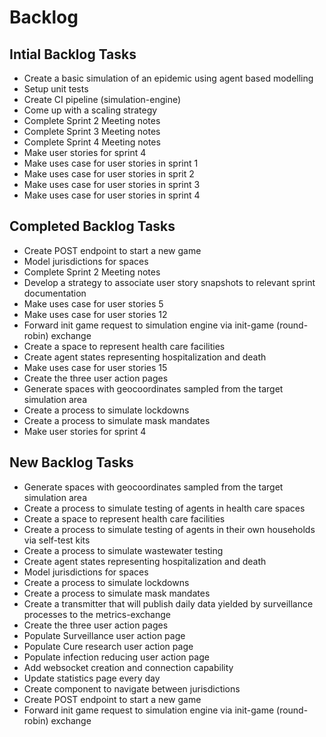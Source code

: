 # Backlog

## Intial Backlog Tasks
-   Create a basic simulation of an epidemic using agent based modelling
-   Setup unit tests
-   Create CI pipeline (simulation-engine)
-   Come up with a scaling strategy
-   Complete Sprint 2 Meeting notes
-   Complete Sprint 3 Meeting notes
-   Complete Sprint 4 Meeting notes		
-   Make user stories for sprint 4
-   Make uses case for user stories in sprint 1
-   Make uses case for user stories in sprit 2
-   Make uses case for user stories in sprint 3
-   Make uses case for user stories in sprint 4

## Completed Backlog Tasks
-  Create POST endpoint to start a new game	
-  Model jurisdictions for spaces	
-  Complete Sprint 2 Meeting notes	
-  Develop a strategy to associate user story snapshots to relevant sprint documentation	
-  Make uses case for user stories 5	
-  Make uses case for user stories 12	
-  Forward init game request to simulation engine via init-game (round-robin) exchange	
-  Create a space to represent health care facilities	
-  Create agent states representing hospitalization and death	
-  Make uses case for user stories 15
-  Create the three user action pages	
-  Generate spaces with geocoordinates sampled from the target simulation area	
-  Create a process to simulate lockdowns
-  Create a process to simulate mask mandates
-  Make user stories for sprint 4

## New Backlog Tasks
-   Generate spaces with geocoordinates sampled from the target simulation area
-   Create a process to simulate testing of agents in health care spaces
-   Create a space to represent health care facilities
-   Create a process to simulate testing of agents in their own households via self-test kits
-   Create a process to simulate wastewater testing
-   Create agent states representing hospitalization and death
-   Model jurisdictions for spaces
-   Create a process to simulate lockdowns
-   Create a process to simulate mask mandates
-   Create a transmitter that will publish daily data yielded by surveillance processes to the metrics-exchange
-   Create the three user action pages
-   Populate Surveillance user action page
-   Populate Cure research user action page
-   Populate infection reducing user action page
-   Add websocket creation and connection capability
-   Update statistics page every day
-   Create component to navigate between jurisdictions
-   Create POST endpoint to start a new game
-   Forward init game request to simulation engine via init-game (round-robin) exchange
